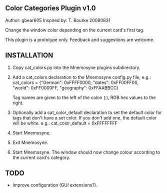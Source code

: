 Color Categories Plugin v1.0
----------------------------
Author: gbear605
Inspired by: T. Bourke 20080831

Change the window color depending on the current card's first tag.

This plugin is a prototype only. Feedback and suggestions are welcome.

INSTALLATION
------------
1. Copy cat_colors.py into the Mnemosyne plugins subdirectory.

2. Add a cat_colors declaration to the Mnemosyne config.py file, e.g.:
      cat_colors = {"German": 0xFFFF0000, "dates": 0xFF00FF00, \
  "world": 0xFF0000FF, "geography": 0xFFAABBCC}

   Tag names are given to the left of the colon (:), RGB hex values to the right.

3. Optionally add a cat_color_default declaration to set the default color for tags that don't have a set color. If you don't add one, the default color will be white. e.g.:
      cat_color_default = 0xFFFFFFFF

3. Start Mnemosyne.

4. Exit Mnemosyne.

5. Start Mnemosyne. The window should now change colour according to the
   current card's category.

TODO
----
* Improve configuration (GUI extensions?).
